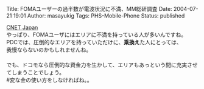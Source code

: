 Title: FOMAユーザーの過半数が電波状況に不満、MM総研調査
Date: 2004-07-21 19:01
Author: masayukig
Tags: PHS-Mobile-Phone
Status: published

[CNET
Japan](http://japan.cnet.com/news/com/story/0,2000047668,20069952,00.htm)  
やっぱり、FOMAユーザにはエリアに不満を持っている人が多いんですね。  
PDCでは、圧倒的なエリアを持っていただけに、**乗換え**た人にとっては、  
我慢ならないのかもしれませんね。  
　  
でも、ドコモなら圧倒的な資金力を生かして、エリアもあっという間に充実させてしまうことでしょう。  
\#変な金の使い方をしなければね。。
